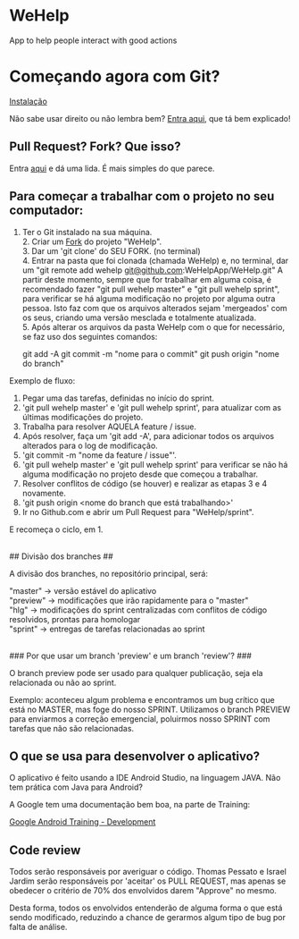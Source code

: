 # WeHelp #

App to help people interact with good actions

# Começando agora com Git? #
[Instalação](https://git-scm.com/book/pt-br/v1/Primeiros-passos-Instalando-Git)

Não sabe usar direito ou não lembra bem? [Entra aqui](http://rogerdudler.github.io/git-guide/index.pt_BR.html), que tá bem explicado!

## Pull Request? Fork? Que isso? ##

Entra [aqui](http://tableless.com.br/contribuindo-em-projetos-open-source-com-o-github/) e dá uma lida. É mais simples do que parece.

## Para começar a trabalhar com o projeto no seu computador: ##

1. Ter o Git instalado na sua máquina.
<br>2. Criar um [Fork](https://help.github.com/articles/fork-a-repo/) do projeto "WeHelp".
<br>3. Dar um 'git clone' do SEU FORK. (no terminal)
<br>4. Entrar na pasta que foi clonada (chamada WeHelp) e, no terminal, dar um "git remote add wehelp git@github.com:WeHelpApp/WeHelp.git"
A partir deste momento, sempre que for trabalhar em alguma coisa, é recomendado fazer "git pull wehelp master" e "git pull wehelp sprint", para verificar se há alguma modificação no projeto por alguma outra pessoa. Isto faz com que os arquivos alterados sejam 'mergeados' com os seus, criando uma versão mesclada e totalmente atualizada.
<br>5. Após alterar os arquivos da pasta WeHelp com o que for necessário, se faz uso dos seguintes comandos:

   git add -A
   git commit -m "nome para o commit"
   git push origin "nome do branch"

Exemplo de fluxo:

1. Pegar uma das tarefas, definidas no início do sprint.
1. 'git pull wehelp master' e 'git pull wehelp sprint', para atualizar com as últimas modificações do projeto.
2. Trabalha para resolver AQUELA feature / issue.
3. Após resolver, faça um 'git add -A', para adicionar todos os arquivos alterados para o log de modificação.
4. 'git commit -m "nome da feature / issue"'.
5. 'git pull wehelp master' e 'git pull wehelp sprint' para verificar se não há alguma modificação no projeto desde que começou a trabalhar.
6. Resolver conflitos de código (se houver) e realizar as etapas 3 e 4 novamente.
7. 'git push origin <nome do branch que está trabalhando>'
8. Ir no Github.com e abrir um Pull Request para "WeHelp/sprint".

E recomeça o ciclo, em 1.


<br>## Divisão dos branches ##

A divisão dos branches, no repositório principal, será:

"master" -> versão estável do aplicativo
<br>
"preview" -> modificações que irão rapidamente para o "master"
<br>
"hlg" -> modificações do sprint centralizadas com conflitos de código resolvidos, prontas para homologar
<br>
"sprint" -> entregas de tarefas relacionadas ao sprint

<br>### Por que usar um branch 'preview' e um branch 'review'? ###

O branch preview pode ser usado para qualquer publicação, seja ela relacionada ou não ao sprint.

Exemplo: aconteceu algum problema e encontramos um bug crítico que está no MASTER, mas foge do nosso SPRINT. Utilizamos o branch PREVIEW para enviarmos a correção emergencial, poluirmos nosso SPRINT com tarefas que não são relacionadas.


## O que se usa para desenvolver o aplicativo? ##

O aplicativo é feito usando a IDE Android Studio, na linguagem JAVA.
Não tem prática com Java para Android?

A Google tem uma documentação bem boa, na parte de Training:

[Google Android Training - Development](https://developer.android.com/training/index.html)

## Code review ##

Todos serão responsáveis por averiguar o código. Thomas Pessato e Israel Jardim serão responsáveis por 'aceitar' os PULL REQUEST, mas apenas se obedecer o critério de 70% dos envolvidos darem "Approve" no mesmo.

Desta forma, todos os envolvidos entenderão de alguma forma o que está sendo modificado, reduzindo a chance de gerarmos algum tipo de bug por falta de análise.

